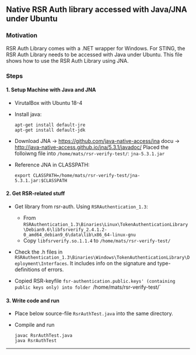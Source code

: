 ## Native RSR Auth library accessed with Java/JNA under Ubuntu ##

### Motivation

RSR Auth Library comes with a .NET wrapper for Windows.
For STING, the RSR Auth Library needs to be accessed with Java under Ubuntu.
This file shows how to use the RSR Auth Library using JNA.


### Steps ###

#### 1. Setup Machine with Java and JNA
- VirutalBox with Ubuntu 18-4

- Install java:
  ````
  apt-get install default-jre
  apt-get install default-jdk
  ````
  
- Download JNA -> https://github.com/java-native-access/jna   docu -> http://java-native-access.github.io/jna/5.3.1/javadoc/
  Placed the folloiwng file into `/home/mats/rsr-verify-test/`: `jna-5.3.1.jar`

- Reference JNA in CLASSPATH:
  ````
  export CLASSPATH=/home/mats/rsr-verify-test/jna-5.3.1.jar:$CLASSPATH
  ````

#### 2. Get RSR-related stuff
- Get library from rsr-auth. Using `RSRAuthentication_1.3`:
  - From `RSRAuthentication_1.3\Binaries\Linux\TokenAuthenticationLibrary\Debian9.6\libfsrverify_2.4.1.2-0_amd64_debian9_6\data\lib\x86_64-linux-gnu`
  - Copy `libfsrverify.so.1.1.4` to `/home/mats/rsr-verify-test/`

- Check the .h files in `RSRAuthentication_1.3\Binaries\Windows\TokenAuthenticationLibrary\Deployment\Interfaces`. It includes info on the signature and type-definitions of errors.

- Copied RSR-keyfile `fsr-authentication.public.keys' (containing public keys only) into folder `/home/mats/rsr-verify-test/`

#### 3. Write code and run
- Place below source-file `RsrAuthTest.java` into the same directory.

- Compile and run
  ````
  javac RsrAuthTest.java
  java RsrAuthTest
  ````

----

  

